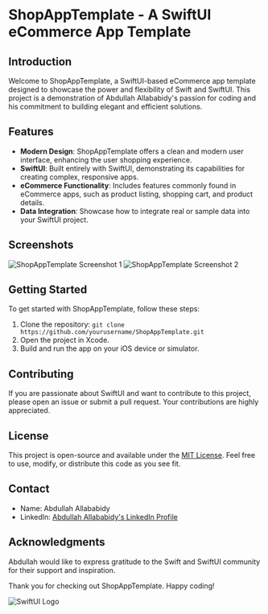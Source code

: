 
# ShopAppTemplate - A SwiftUI eCommerce App Template

## Introduction

Welcome to ShopAppTemplate, a SwiftUI-based eCommerce app template designed to showcase the power and flexibility of Swift and SwiftUI. This project is a demonstration of Abdullah Allababidy's passion for coding and his commitment to building elegant and efficient solutions.

## Features

- **Modern Design**: ShopAppTemplate offers a clean and modern user interface, enhancing the user shopping experience.
- **SwiftUI**: Built entirely with SwiftUI, demonstrating its capabilities for creating complex, responsive apps.
- **eCommerce Functionality**: Includes features commonly found in eCommerce apps, such as product listing, shopping cart, and product details.
- **Data Integration**: Showcase how to integrate real or sample data into your SwiftUI project.

## Screenshots

![ShopAppTemplate Screenshot 1](/screenshots/screenshot1.png)
![ShopAppTemplate Screenshot 2](/screenshots/screenshot2.png)

## Getting Started

To get started with ShopAppTemplate, follow these steps:

1. Clone the repository: `git clone https://github.com/yourusername/ShopAppTemplate.git`
2. Open the project in Xcode.
3. Build and run the app on your iOS device or simulator.

## Contributing

If you are passionate about SwiftUI and want to contribute to this project, please open an issue or submit a pull request. Your contributions are highly appreciated.

## License

This project is open-source and available under the [MIT License](LICENSE). Feel free to use, modify, or distribute this code as you see fit.

## Contact

- Name: Abdullah Allababidy
- LinkedIn: [Abdullah Allababidy's LinkedIn Profile](https://www.linkedin.com/in/abdullahallababidy/)

## Acknowledgments

Abdullah would like to express gratitude to the Swift and SwiftUI community for their support and inspiration.

Thank you for checking out ShopAppTemplate. Happy coding!

![SwiftUI Logo](/swiftui-logo.png)
